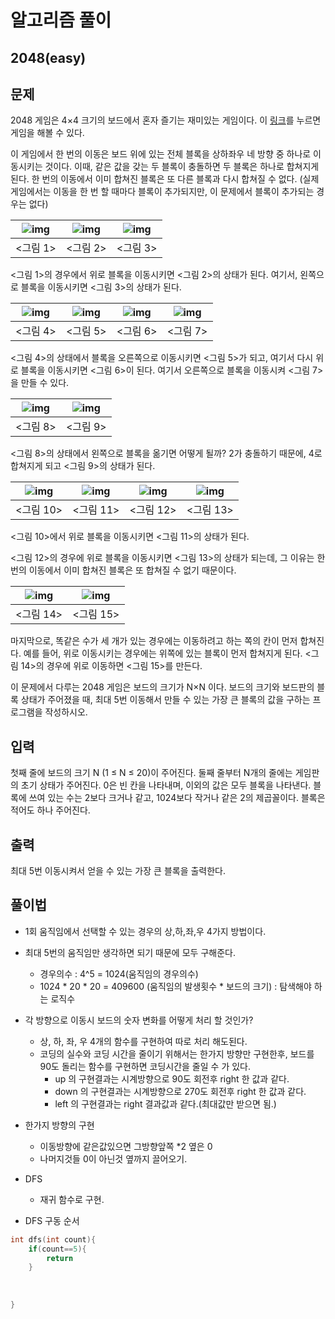 # 알고리즘 풀이

## 2048(easy)

## 문제

2048 게임은 4×4 크기의 보드에서 혼자 즐기는 재미있는 게임이다. 이 [링크](https://gabrielecirulli.github.io/2048/)를 누르면 게임을 해볼 수 있다.

이 게임에서 한 번의 이동은 보드 위에 있는 전체 블록을 상하좌우 네 방향 중 하나로 이동시키는 것이다. 이때, 같은 값을 갖는 두 블록이 충돌하면 두 블록은 하나로 합쳐지게 된다. 한 번의 이동에서 이미 합쳐진 블록은 또 다른 블록과 다시 합쳐질 수 없다. (실제 게임에서는 이동을 한 번 할 때마다 블록이 추가되지만, 이 문제에서 블록이 추가되는 경우는 없다)

| ![img](https://onlinejudgeimages.s3-ap-northeast-1.amazonaws.com/problem/12094/1.png) | ![img](https://onlinejudgeimages.s3-ap-northeast-1.amazonaws.com/problem/12094/2.png) | ![img](https://onlinejudgeimages.s3-ap-northeast-1.amazonaws.com/problem/12094/3.png) |
| ------------------------------------------------------------ | ------------------------------------------------------------ | ------------------------------------------------------------ |
| <그림 1>                                                     | <그림 2>                                                     | <그림 3>                                                     |

<그림 1>의 경우에서 위로 블록을 이동시키면 <그림 2>의 상태가 된다. 여기서, 왼쪽으로 블록을 이동시키면 <그림 3>의 상태가 된다.

| ![img](https://onlinejudgeimages.s3-ap-northeast-1.amazonaws.com/problem/12094/4.png) | ![img](https://onlinejudgeimages.s3-ap-northeast-1.amazonaws.com/problem/12094/5.png) | ![img](https://onlinejudgeimages.s3-ap-northeast-1.amazonaws.com/problem/12094/6.png) | ![img](https://onlinejudgeimages.s3-ap-northeast-1.amazonaws.com/problem/12094/7.png) |
| ------------------------------------------------------------ | ------------------------------------------------------------ | ------------------------------------------------------------ | ------------------------------------------------------------ |
| <그림 4>                                                     | <그림 5>                                                     | <그림 6>                                                     | <그림 7>                                                     |

<그림 4>의 상태에서 블록을 오른쪽으로 이동시키면 <그림 5>가 되고, 여기서 다시 위로 블록을 이동시키면 <그림 6>이 된다. 여기서 오른쪽으로 블록을 이동시켜 <그림 7>을 만들 수 있다.

| ![img](https://onlinejudgeimages.s3-ap-northeast-1.amazonaws.com/problem/12094/8.png) | ![img](https://onlinejudgeimages.s3-ap-northeast-1.amazonaws.com/problem/12094/10.png) |
| ------------------------------------------------------------ | ------------------------------------------------------------ |
| <그림 8>                                                     | <그림 9>                                                     |

<그림 8>의 상태에서 왼쪽으로 블록을 옮기면 어떻게 될까? 2가 충돌하기 때문에, 4로 합쳐지게 되고 <그림 9>의 상태가 된다.

| ![img](https://onlinejudgeimages.s3-ap-northeast-1.amazonaws.com/problem/12094/17.png) | ![img](https://onlinejudgeimages.s3-ap-northeast-1.amazonaws.com/problem/12094/18.png) | ![img](https://onlinejudgeimages.s3-ap-northeast-1.amazonaws.com/problem/12094/19.png) | ![img](https://onlinejudgeimages.s3-ap-northeast-1.amazonaws.com/problem/12094/20.png) |
| ------------------------------------------------------------ | ------------------------------------------------------------ | ------------------------------------------------------------ | ------------------------------------------------------------ |
| <그림 10>                                                    | <그림 11>                                                    | <그림 12>                                                    | <그림 13>                                                    |

<그림 10>에서 위로 블록을 이동시키면 <그림 11>의 상태가 된다. 

<그림 12>의 경우에 위로 블록을 이동시키면 <그림 13>의 상태가 되는데, 그 이유는 한 번의 이동에서 이미 합쳐진 블록은 또 합쳐질 수 없기 때문이다.

| ![img](https://onlinejudgeimages.s3-ap-northeast-1.amazonaws.com/problem/12094/21.png) | ![img](https://onlinejudgeimages.s3-ap-northeast-1.amazonaws.com/problem/12094/22.png) |
| ------------------------------------------------------------ | ------------------------------------------------------------ |
| <그림 14>                                                    | <그림 15>                                                    |

마지막으로, 똑같은 수가 세 개가 있는 경우에는 이동하려고 하는 쪽의 칸이 먼저 합쳐진다. 예를 들어, 위로 이동시키는 경우에는 위쪽에 있는 블록이 먼저 합쳐지게 된다. <그림 14>의 경우에 위로 이동하면 <그림 15>를 만든다.

이 문제에서 다루는 2048 게임은 보드의 크기가 N×N 이다. 보드의 크기와 보드판의 블록 상태가 주어졌을 때, 최대 5번 이동해서 만들 수 있는 가장 큰 블록의 값을 구하는 프로그램을 작성하시오.

## 입력

첫째 줄에 보드의 크기 N (1 ≤ N ≤ 20)이 주어진다. 둘째 줄부터 N개의 줄에는 게임판의 초기 상태가 주어진다. 0은 빈 칸을 나타내며, 이외의 값은 모두 블록을 나타낸다. 블록에 쓰여 있는 수는 2보다 크거나 같고, 1024보다 작거나 같은 2의 제곱꼴이다. 블록은 적어도 하나 주어진다.

## 출력

최대 5번 이동시켜서 얻을 수 있는 가장 큰 블록을 출력한다.



## 풀이법

* 1회 움직임에서 선택할 수 있는 경우의 상,하,좌,우 4가지 방법이다.
* 최대 5번의 움직임만 생각하면 되기 때문에 모두 구해준다.
  * 경우의수 : 4^5 = 1024(움직임의 경우의수)
  * 1024 * 20 * 20 = 409600 (움직임의 발생횟수 * 보드의 크기) : 탐색해야 하는 로직수





* 각 방향으로 이동시 보드의 숫자 변화를 어떻게 처리 할 것인가?
  * 상, 하, 좌, 우 4개의 함수를 구현하여 따로 처리 해도된다.
  * 코딩의 실수와 코딩 시간을 줄이기 위해서는 한가지 방향만 구현한후, 보드를 90도 돌리는 함수를 구현하면 코딩시간을 줄일 수 가 있다.
    *  up 의 구현결과는 시계방향으로 90도 회전후 right 한 값과 같다.
    * down 의 구현결과는 시계방향으로 270도 회전후 right 한 값과 같다.
    * left 의 구현결과는 right 결과값과 같다.(최대값만 받으면 됨.)
* 한가지 방향의 구현
  * 이동방향에 같은값있으면 그방향앞쪽 *2 옆은 0
  * 나머지것들 0이 아닌것 옆까지 끌어오기.
* DFS
  * 재귀 함수로 구현.
* DFS 구동 순서

```c++
int dfs(int count){
    if(count==5){
        return 
    }
    
    
    
}
```















